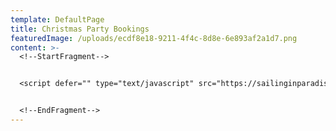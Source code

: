 ```yaml
---
template: DefaultPage
title: Christmas Party Bookings
featuredImage: /uploads/ecdf8e18-9211-4f4c-8d8e-6e893af2a1d7.png
content: >-
  <!--StartFragment-->


  <script defer="" type="text/javascript" src="https://sailinginparadise.rezdy.com/pluginJs"></script> <iframe seamless="" width="100%" height="1000px" frameborder="0" class="rezdy" src="https://sailinginparadise.rezdy.com/catalog/285987/christmas-parties?iframe=true"></iframe>


  <!--EndFragment-->
---
```

